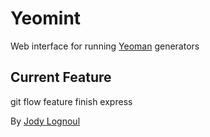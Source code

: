 Yeomint
=======

Web interface for running [Yeoman](http://yeoman.io) generators

## Current Feature

git flow feature finish express

By [Jody Lognoul](http://me.egam.io)
